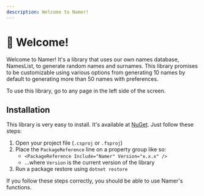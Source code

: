 ```yaml
---
description: Welcome to Namer!
---
```


# 👋 Welcome!

Welcome to Namer! It's a library that uses our own names database, NamesList, to generate random names and surnames. This library promises to be customizable using various options from generating 10 names by default to generating more than 50 names with preferences.

To use this library, go to any page in the left side of the screen.

## Installation

This library is very easy to install. It's available at [NuGet](https://www.nuget.org/packages/Namer/). Just follow these steps:

1. Open your project file (`.csproj` or `.fsproj`)
2. Place the `PackageReference` line on a property group like so:
   * `<PackageReference Include="Namer" Version="x.x.x" />`
   * ...where `Version` is the current version of the library
3. Run a package restore using `dotnet restore`

If you follow these steps correctly, you should be able to use Namer's functions.
